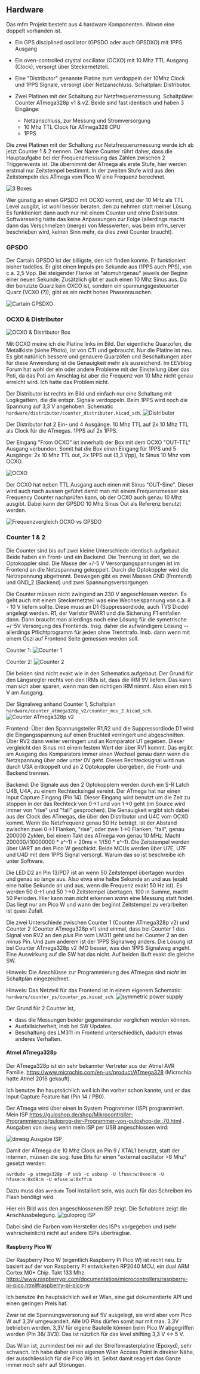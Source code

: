 
## Hardware

Das mfm Projekt besteht aus 4 hardware Komponenten. Wovon eine doppelt vorhanden ist.

* Ein GPS disciplined oscillator (GPSDO oder auch GPSDXO) mit 1PPS Ausgang

* Ein oven-controlled crystal oscillator (OCXO) mit 10 Mhz TTL Ausgang (Clock), versorgt über Steckernetzteil.

* Eine "Distributor" genannte Platine zum verdoppeln der 10Mhz Clock und 1PPS Signale, versorgt über Netzanschluss. Schaltplan: Distributor.

* Zwei Platinen mit der Schaltung zur Netzfrequenzmessung. Schaltpläne: Counter ATmega328p v1 & v2. Beide sind fast identisch und haben 3 Eingänge:
  - Netzanschluss, zur Messung und Stromversorgung
  - 10 Mhz TTL Clock für ATmega328 CPU
  - 1PPS

Die zwei Platinen mit der Schaltung zur Netzfrequenzmessung werde ich ab jetzt Counter 1 & 2 nennen. Der Name Counter rührt daher, dass die Hauptaufgabe bei der Frequenzmessung das Zählen zwischen 2 Triggerevents ist. Die übernimmt der ATmega als erste Stufe, hier werden erstmal nur Zeitstempel bestimmt. In der zweiten Stufe wird aus den Zeitstempeln des ATmega vom Pico W eine Frequenz berechnet.

![3 Boxes](photos/mfm_boxes.jpeg "3 Boxes")

Wer günstig an einen GPSDO mit OCXO kommt, und der 10 MHz als TTL Level ausgibt, ist wohl besser beraten, den zu nehmen statt meiner Lösung. Es funktioniert dann auch nur mit einem Counter und ohne Distributor. Softwareseitig hätte das keine Anpassungen zur Folge (allerdings macht dann das Verschmelzen (merge) von Messwerten, was beim mfm_server beschrieben wird, keinen Sinn mehr, da dies zwei Counter braucht).


### GPSDO

Der Cartain GPSDO ist der billigste, den ich finden konnte. Er funktioniert bisher tadellos. Er gibt einen Impuls pro Sekunde aus (1PPS auch PPS), von c.a. 2,5 Vpp. Bei steigender Flanke ist "atomuhrgenau" jeweils der Beginn einer neuen Sekunde.
Zusätzlich gibt er auch einen 10 Mhz Sinus aus. Da der benutzte Quarz kein OXCO ist, sondern ein spannungsgesteuerter Quarz (VCXO (?)), gibt es ein recht hohes Phasenrauschen.

![Cartain GPSDXO](photos/gpsdxo.jpeg "Cartain GPSDXO")


### OCXO & Distributor


![OCXO & Distributor Box](photos/ocxo_distributor.jpeg "OCXO & Distributor Box")

Mit OCXO meine ich die Platine links im Bild.  Der eigentliche Quarzofen, die Metallkiste (siehe Photo), ist von CTI und gebraucht. Nur die Platine ist neu. Es gibt natürlich bessere und genauere Quarzöfen und Beschaltungen aber für diese Anwendung ist die Genauigkeit mehr als ausreichend. Im EEVblog Forum hat wohl der ein oder andere Probleme mit der Einstellung über das Poti, da das Poti am Anschlag ist aber die Frequenz von 10 Mhz nicht genau erreicht wird. Ich hatte das Problem nicht. 

Der Distributor ist rechts im Bild und einfach nur eine Schaltung mit Logikgattern, die die entspr. Signale verdoppeln. Beim 1PPS wird noch die Spannung auf 3,3 V angehoben.
Schematic `hardware/distributor/counter_distributor.kicad_sch`.
![Distributor](hardware/distributor/distributor.png "Distributor")

Der Distributor hat 2 Ein- und 4 Ausgänge. 10 Mhz TTL auf 2x 10 Mhz TTL als Clock für die ATmegas. 1PPS auf 2x 1PPS.

Der Eingang "From OCXO" ist innerhalb der Box mit dem OCXO "OUT-TTL" Ausgang verbunden. Somit hat die Box einen Eingang für 1PPS und 5 Ausgänge:
2x 10 Mhz TTL out, 2x 1PPS out (3,3 Vpp), 1x Sinus 10 Mhz vom OCXO.

![OCXO](photos/china_ocxo.jpeg "OCXO")

Der OCXO hat neben TTL Ausgang auch einen mit Sinus "OUT-Sine". Dieser wird auch nach aussen geführt damit man mit einem Frequenzmesser aka Frequency Counter nachprüfen kann, ob der OCXO auch genau 10 Mhz ausgibt. Dabei kann der GPSDO 10 Mhz Sinus Out als Referenz benutzt werden.

![Frequenzvergleich OCXO vs GPSDO](photos/freq_check.jpeg "Frequenzvergleich OCXO vs GPSDO")

### Counter 1 & 2

Die Counter sind bis auf zwei kleine Unterschiede identisch aufgebaut. Beide haben ein Front- und ein Backend. Die Trennung ist dort, wo die Optokoppler sind. Die Masse der +/-5 V Versorgungspannungen ist im Frontend an die Netzspannung gekoppelt. Durch die Optokoppler wird die Netzspannung abgetrennt. Deswegen gibt es zwei Massen GND (Frontend) und GND_2 (Backend) und zwei Spannungsversorgungen.

Die Counter müssen nicht zwingend an 230 V angeschlossen werden. Es geht auch mit einem Steckernetzteil was eine Wechselspannung von c.a. 8 - 10 V liefern sollte. Diese muss an D1 (Suppressordiode, auch TVS Diode) angelegt werden. R1, der Varistor RVAR1 und die Sicherung F1 entfallen dann. Dann braucht man allerdings noch eine Lösung für die symetrische +/-5V Versorgung des Frontends. Insg. daher die aufwändigere Lösung --allerdings Pflichtprogramm für jeden ohne Trenntrafo. Insb. dann wenn mit einem Oszi auf Frontend Seite gemessen werden soll.

Counter 1:
![Counter 1](photos/counter_1.jpeg "Counter 1")

Counter 2:
![Counter 2](photos/counter_2.jpeg "Counter 2")

Die beiden sind nicht exakt wie in den Schematics aufgebaut. Der Grund für den Längsregler rechts von den IRMs ist, dass die IRM 9V liefern. Das kann man sich aber sparen, wenn man den richtigen IRM nimmt. Also einen mit 5 V am Ausgang.

Der Signalweg anhand Counter 1, Schaltplan `hardware/counter_atmega328p_v2/counter_mcu_2.kicad_sch`.
![Counter ATmega328p v2](hardware/counter_atmega328p_v2/counter_atmega328p_v2.png "Counter ATmega328p v2")


Frontend:
Über den Spannungsteiler R1,R2 und die Suppressordiode D1 wird die Eingangsspannung auf einen Bruchteil verringert und abgeschnitten. Über RV2 dann weiter verringert und an Komparator U1 gegeben. Dieser vergleicht den Sinus mit einem festem Wert der über RV1 kommt. Das ergibt am Ausgang des Komparators immer einen Wechsel genau dann wenn die Netzspannung über oder unter 0V geht. Dieses Rechtecksignal wird nun durch U3A entkoppelt und an 2 Optokoppler übergeben, die Front- und Backend trennen. 

Backend:
Die Signale aus den 2 Optokopplern werden durch ein S-R Latch U4B, U4A, zu einem Rechtecksingal vereint. Der ATmega hat nur einen Input Capture Eingang (Pin 14). Dieser Eingang wird benutzt um die Zeit zu stoppen in der das Rechteck von 0->1 und von 1->0 geht (im Source wird immer von "rise" und "fall" gesprochen). Die Genauigkeit ergibt sich dabei aus der Clock des ATmegas, die über den Distributor und U4C vom OCXO kommt. Wenn die Netzfrequenz genau 50 Hz beträgt, ist der Abstand zwischen zwei 0->1 Flanken, "rise", oder zwei 1->0 Flanken, "fall", genau 200000 Zyklen, bei einem Takt des ATmega von genau 10 MHz. Macht 200000/(10000000 * s^-1) = 20ms = 1/(50 * s^-1). Die Zeitstempel werden über UART an den Pico W geschickt. Beide MCUs werden über U7E, U7F und U4D mit dem 1PPS Signal versorgt. Warum das so ist beschreibe ich unter Software.

Die LED D2 an Pin 13/PD7 ist an wenn 50 Zeitstempel übertagen wurden und genau so lange aus. Also etwa eine halbe Sekunde an und aus (exakt eine halbe Sekunde an und aus, wenn die Frequenz exakt 50 Hz ist). Es werden 50 0->1 und 50 1->0 Zeitstempel übertagen, 100 in Summe, macht 50 Perioden. Hier kann man nicht erkennen _wann_ eine Messung statt findet. Das liegt nur am Pico W und wann der beginnt Zeitstempel zu verarbeiten ist quasi Zufall. 

Die zwei Unterschiede zwischen Counter 1 (Counter ATmega328p v2) und Counter 2 (Counter ATmega328p v1) sind einmal, dass bei Counter 1 das Signal von RV2 an den _plus_ Pin vom LM311 geht und bei Counter 2 an den _minus_ Pin. Und zum anderem ist der 1PPS Signalweg anders. Die Lösung ist bei Counter ATmega328p v2 IMO besser, was den 1PPS Signalweg angeht. Eine Auswirkung auf die SW hat das nicht. Auf beiden läuft exakt die gleiche SW.

Hinweis: Die Anschlüsse zur Programmierung des ATmegas sind _nicht_ im Schaltplan eingezeichnet.

Hinweis: Das Netzteil für das Frontend ist in einem eigenem Schematic: `hardware/counter_ps/counter_ps.kicad_sch`.
![symmetric power supply](hardware/counter_ps/counter_ps.png "Counter PS")

Der Grund für 2 Counter ist,
* dass die Messungen beider gegeneinander verglichen werden können.
* Ausfallsicherheit, insb bei SW Updates.
* Beschaltung des LM311 im Frontend unterschiedlich, dadurch etwas anderes Verhalten.


#### Atmel ATmega328p

Der ATmega328p ist ein sehr bekannter Vertreter aus der Atmel AVR Familie. https://www.microchip.com/en-us/product/ATmega328
(Microchip hatte Atmel 2016 gekauft).

Ich benutze ihn hauptsächlich weil ich ihn vorher schon kannte, und er das Input Capture Feature hat (Pin 14 / PB0).  

Der ATmega wird über einen In System Programmer (ISP) programmiert. Mein ISP https://guloshop.de/shop/Mikrocontroller-Programmierung/guloprog-der-Programmer-von-guloshop-de::70.html .
Ausgaben von `dmesg` wenn mein ISP per USB angeschlossen wird:

![dmesg Ausgabe ISP](photos/isp_dmesg.png "dmesg ISP")


Damit der ATmega die 10 Mhz Clock an Pin 9 / XTAL1 benutzt, statt der internen, müssen die sog. fuse Bits für einen "external oscillator >8 Mhz" gesetzt werden:
```
avrdude -p atmega328p -P usb -c usbasp -U lfuse:w:0xee:m -U hfuse:w:0xd9:m -U efuse:w:0xff:m
```

Dazu muss das `avrdude` Tool installiert sein, was auch für das Schreiben ins Flash benötigt wird.

Hier ein Bild was den angeschlossenen ISP zeigt. Die Schablone zeigt die Anschlussbelegung.
![guloprog ISP](photos/guloprog_isp.jpeg "guloprog ISP")

Dabei sind die Farben vom Hersteller des ISPs vorgegeben und (sehr wahrscheinlich) nicht auf andere ISPs übertragbar.


#### Raspberry Pico W

Der Raspberry Pico W (eigentlich Raspberry Pi Pico W) ist recht neu. Er basiert auf der von Raspberry Pi entwickelten RP2040 MCU, ein dual ARM Cortex M0+ Chip. Takt 133 Mhz.
https://www.raspberrypi.com/documentation/microcontrollers/raspberry-pi-pico.html#raspberry-pi-pico-w

Ich benutze ihn hauptsächlich weil er Wlan, eine gut dokumentierte API und einen geringen Preis hat.

Zwar ist die Spannungsversorung auf 5V ausgelegt, sie wird aber vom Pico W auf 3,3V umgewandelt. Alle I/O Pins dürfen somit nur mit max. 3,3V betrieben werden. 3,3V für eigene Bauteile können beim Pico W abgegriffen werden (Pin 36/ 3V3). Das ist nützlich für das level shifting 3,3 V <-> 5 V.

Das Wlan ist, zumindest bei mir auf der Streifenrasterplatine (Epoxyd), sehr schwach. Ich habe daher einen eigenen Wlan Access Point in direkter Nähe, der ausschliesslich für die Pico Ws ist. Selbst damit reagiert das Ganze immer noch sehr auf Störungen.

